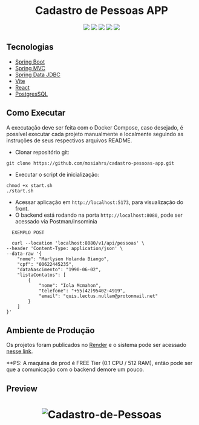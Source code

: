 <h1 align="center">
  Cadastro de Pessoas APP
</h1>
<p align="center">
	<img src="https://img.shields.io/badge/java-%23ED8B00.svg?style=for-the-badge&logo=openjdk&logoColor=white" />
	<img src="https://img.shields.io/badge/spring-%236DB33F.svg?style=for-the-badge&logo=spring&logoColor=white" />
	<img src="https://img.shields.io/badge/vite-%23646CFF.svg?style=for-the-badge&logo=vite&logoColor=white" />
	<img src="https://img.shields.io/badge/react-%2320232a.svg?style=for-the-badge&logo=react&logoColor=%2361DAFB" />
	<img src="https://img.shields.io/badge/postgres-%23316192.svg?style=for-the-badge&logo=postgresql&logoColor=white" />
</p>



## Tecnologias
 
- [Spring Boot](https://spring.io/projects/spring-boot)
- [Spring MVC](https://docs.spring.io/spring-framework/reference/web/webmvc.html)
- [Spring Data JDBC](https://spring.io/projects/spring-data-jdbc)
- [Vite](https://vitejs.dev)
- [React](https://pt-br.react.dev)
- [PostgresSQL](https://www.postgresql.org/docs/)

## Como Executar

A executação deve ser feita com o Docker Compose, caso desejado, é possível executar cada projeto manualmente e localmente seguindo as instruções de seus respectivos arquivos README.

- Clonar repositório git:
```
git clone https://github.com/mosiahrs/cadastro-pessoas-app.git
```
- Executar o script de inicialização:
```
chmod +x start.sh
./start.sh
```
- Acessar aplicação em `http://localhost:5173`, para visualização do front.
- O backend está rodando na porta `http://localhost:8080`, pode ser acessado via Postman/Insominia

```
  EXEMPLO POST 

  curl --location 'localhost:8080/v1/api/pessoas' \
--header 'Content-Type: application/json' \
--data-raw '{
	"nome": "Marlyson Holanda Biango",
	"cpf": "00622445235",
	"dataNascimento": "1990-06-02",
	"listaContatos": [
		{
			"nome": "Iola Mcmahon",
			"telefone": "+55(42)95402-4919",
			"email": "quis.lectus.nullam@protonmail.net"
		}
	]
}'
```

## Ambiente de Produção

Os projetos foram publicados no [Render](https://render.com) e o sistema pode ser acessado [nesse link](https://cadastro-pessoas-app.onrender.com/).

**PS: A maquina de prod é FREE Tier (0.1 CPU / 512 RAM), então pode ser que a comunicação com o backend demore um pouco.

## Preview
<h1 align="center">
	
![Cadastro-de-Pessoas](https://github.com/mosiahrs/cadastro-pessoas-app/assets/100864562/85223432-a849-401e-8942-3b45a122dbed)

</h1>


